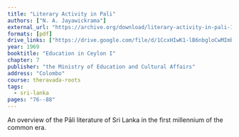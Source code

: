 ```yaml
---
title: "Literary Activity in Pali"
authors: ["N. A. Jayawickrama"]
external_url: "https://archive.org/download/literary-activity-in-pali-1969-n-a-jayawickrama/Literary%20Activity%20in%20Pali%20%281969%29%20-%20N%20A%20Jayawickrama_text.pdf"
formats: [pdf]
drive_links: ["https://drive.google.com/file/d/1CcxHIwK1-lB6nbgloCwMImbflhbBFiIW/view?usp=drivesdk"]
year: 1969
booktitle: "Education in Ceylon I"
chapter: 7
publisher: "the Ministry of Education and Cultural Affairs"
address: "Colombo"
course: theravada-roots
tags:
  - sri-lanka
pages: "76--88"
---
```


An overview of the Pāli literature of Sri Lanka in the first millennium of the common era.
